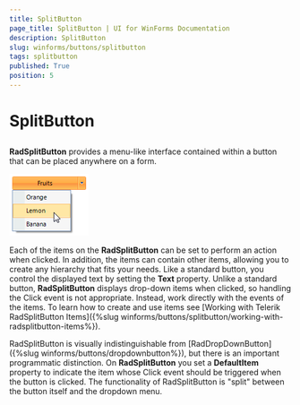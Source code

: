 ```yaml
---
title: SplitButton
page_title: SplitButton | UI for WinForms Documentation
description: SplitButton
slug: winforms/buttons/splitbutton
tags: splitbutton
published: True
position: 5
---
```


# SplitButton



## 

__RadSplitButton__ provides a menu-like interface contained within a button that can be placed anywhere on a form.

![buttons-splitbutton-overview 001](images/buttons-splitbutton-overview001.png)

Each of the items on the __RadSplitButton__ can be set to perform an action when clicked. In addition, the items can contain other items, allowing you to create any hierarchy that fits your needs. Like a standard button, you control the displayed text by setting the __Text__ property. Unlike a standard button, __RadSplitButton__ displays drop-down items when clicked, so handling the Click event is not appropriate. Instead, work directly with the events of the items. To learn how to create and use items see [Working with Telerik RadSplitButton Items]({%slug winforms/buttons/splitbutton/working-with-radsplitbutton-items%}).

RadSplitButton is visually indistinguishable from [RadDropDownButton]({%slug winforms/buttons/dropdownbutton%}), but there is an important programmatic distinction. On __RadSplitButton__ you set a __DefaultItem__ property to indicate the item whose Click event should be triggered when the button is clicked. The functionality of RadSplitButton is "split" between the button itself and the dropdown menu.
